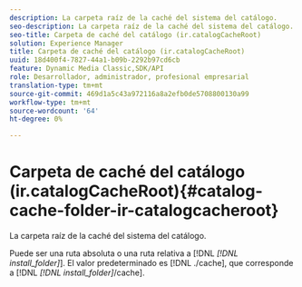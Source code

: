 ```yaml
---
description: La carpeta raíz de la caché del sistema del catálogo.
seo-description: La carpeta raíz de la caché del sistema del catálogo.
seo-title: Carpeta de caché del catálogo (ir.catalogCacheRoot)
solution: Experience Manager
title: Carpeta de caché del catálogo (ir.catalogCacheRoot)
uuid: 18d400f4-7827-44a1-b09b-2292b97cd6cb
feature: Dynamic Media Classic,SDK/API
role: Desarrollador, administrador, profesional empresarial
translation-type: tm+mt
source-git-commit: 469d1a5c43a972116a8a2efb0de5708800130a99
workflow-type: tm+mt
source-wordcount: '64'
ht-degree: 0%

---
```



# Carpeta de caché del catálogo (ir.catalogCacheRoot){#catalog-cache-folder-ir-catalogcacheroot}

La carpeta raíz de la caché del sistema del catálogo.

Puede ser una ruta absoluta o una ruta relativa a [!DNL *[!DNL install_folder]*]. El valor predeterminado es [!DNL ./cache], que corresponde a [!DNL *[!DNL install_folder]*/cache].
